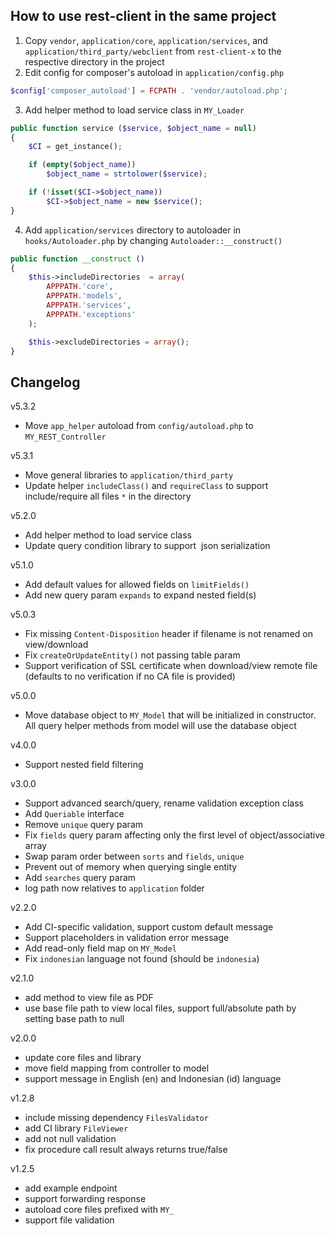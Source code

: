 ## How to use rest-client in the same project
1. Copy `vendor`, `application/core`, `application/services`, and `application/third_party/webclient` from `rest-client-x` 
to the respective directory in the project
2. Edit config for composer's autoload in `application/config.php`
```php
$config['composer_autoload'] = FCPATH . 'vendor/autoload.php';
```
3. Add helper method to load service class in `MY_Loader`
```php
public function service ($service, $object_name = null)
{
    $CI = get_instance();

    if (empty($object_name))
        $object_name = strtolower($service);

    if (!isset($CI->$object_name))
        $CI->$object_name = new $service();
}
```
4. Add `application/services` directory to autoloader in `hooks/Autoloader.php` 
by changing `Autoloader::__construct()`
```php
public function __construct ()
{
    $this->includeDirectories  = array(
        APPPATH.'core',
        APPPATH.'models',
        APPPATH.'services',
        APPPATH.'exceptions'
    );

    $this->excludeDirectories = array();
}
```

## Changelog

v5.3.2
+ Move `app_helper` autoload from `config/autoload.php` to `MY_REST_Controller`

v5.3.1
+ Move general libraries to `application/third_party`
+ Update helper `includeClass()` and `requireClass` to support include/require all files `*` in the directory

v5.2.0
+ Add helper method to load service class
+ Update query condition library to support  json serialization

v5.1.0
+ Add default values for allowed fields on `limitFields()`
+ Add new query param `expands` to expand nested field(s)

v5.0.3
+ Fix missing `Content-Disposition` header if filename is not renamed on view/download
+ Fix `createOrUpdateEntity()` not passing table param
+ Support verification of SSL certificate when download/view remote file (defaults to no verification if no CA file is provided)

v5.0.0
+ Move database object to `MY_Model` that will be initialized in constructor. 
All query helper methods from model will use the database object

v4.0.0
+ Support nested field filtering

v3.0.0
+ Support advanced search/query, rename validation exception class
+ Add `Queriable` interface
+ Remove `unique` query param
+ Fix `fields` query param affecting only the first level of object/associative array
+ Swap param order between `sorts` and `fields`, `unique`
+ Prevent out of memory when querying single entity
+ Add `searches` query param
+ log path now relatives to `application` folder

v2.2.0
+ Add CI-specific validation, support custom default message
+ Support placeholders in validation error message
+ Add read-only field map on `MY_Model`
+ Fix `indonesian` language not found (should be `indonesia`)

v2.1.0
+ add method to view file as PDF
+ use base file path to view local files, 
support full/absolute path by setting base path to null

v2.0.0
+ update core files and library
+ move field mapping from controller to model
+ support message in English (en) and Indonesian (id) language

v1.2.8
+ include missing dependency `FilesValidator`
+ add CI library `FileViewer`
+ add not null validation
+ fix procedure call result always returns true/false

v1.2.5
+ add example endpoint
+ support forwarding response
+ autoload core files prefixed with `MY_`
+ support file validation